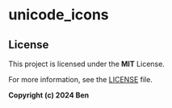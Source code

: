 # unicode_icons


## License

This project is licensed under the **MIT** License.

For more information, see the [LICENSE](LICENSE.md) file.

**Copyright (c) 2024 Ben**

